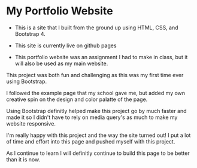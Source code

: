 # My Portfolio Website

* This is a site that I built from the ground up using HTML, CSS, and Bootstrap 4.

* This site is currently live on github pages

* This portfolio website was an assignment I had to make in class, but it will also be used as my main website.



This project was both fun and challenging as this was my first time ever using Bootstrap.

I followed the example page that my school gave me, but added my own creative spin on the design and color palatte of the page.

Using Bootstrap definitly helped make this project go by much faster and made it so I didn't have to rely on media query's as much to make my website responsive. 

I'm really happy with this project and the way the site turned out! I put a lot of time and effort into this page and pushed myself with this project. 

As I continue to learn I will definitly continue to build this page to be better than it is now.